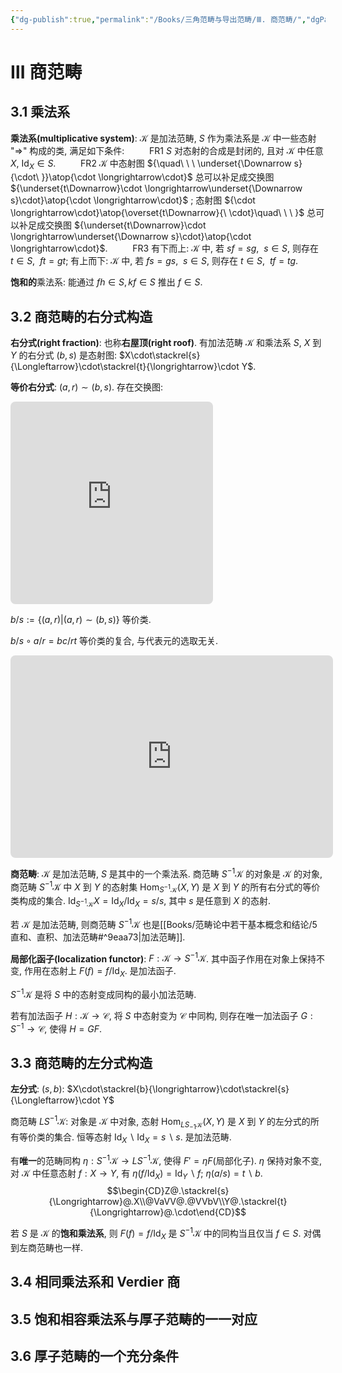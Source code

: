```yaml
---
{"dg-publish":true,"permalink":"/Books/三角范畴与导出范畴/Ⅲ. 商范畴/","dgPassFrontmatter":true,"created":"2024-07-23T13:31:58.989+08:00","updated":"2024-07-26T19:59:03.434+08:00"}
---
```


# Ⅲ 商范畴

## 3.1 乘法系

**乘法系(multiplicative system)**: $\mathcal{K}$ 是加法范畴, $S$ 作为乘法系是 $\mathcal{K}$ 中一些态射 "$\Rightarrow$" 构成的类, 满足如下条件:
$\qquad$ FR1 $S$ 对态射的合成是封闭的, 且对 $\mathcal{K}$ 中任意 $X$,  $\mathrm{Id}_X \in S$.
$\qquad$ FR2 $\mathcal{K}$ 中态射图 ${\quad\ \ \ \underset{\Downarrow s}{\cdot\ }}\atop{\cdot \longrightarrow\cdot}$ 总可以补足成交换图 ${\underset{t\Downarrow}\cdot \longrightarrow\underset{\Downarrow s}\cdot}\atop{\cdot \longrightarrow\cdot}$ ; 态射图 ${\cdot \longrightarrow\cdot}\atop{\overset{t\Downarrow}{\ \cdot}\quad\ \ \ }$ 总可以补足成交换图 ${\underset{t\Downarrow}\cdot \longrightarrow\underset{\Downarrow s}\cdot}\atop{\cdot \longrightarrow\cdot}$.
$\qquad$ FR3 有下而上: $\mathcal{K}$ 中, 若 $sf=sg,\ \ s\in S$, 则存在 $t \in S,\ \ ft=gt$; 有上而下: $\mathcal{K}$ 中, 若 $fs=gs,\ \ s\in S$, 则存在 $t \in S,\ \ tf=tg$.

**饱和的**乘法系: 能通过 $fh \in S, kf \in S$ 推出 $f \in S$.

## 3.2 商范畴的右分式构造

**右分式(right fraction)**: 也称**右屋顶(right roof)**. 有加法范畴 $\mathcal{K}$ 和乘法系 $S$, $X$ 到 $Y$ 的右分式 $(b,s)$ 是态射图: $X\cdot\stackrel{s}{\Longleftarrow}\cdot\stackrel{t}{\longrightarrow}\cdot Y$.

**等价右分式**: $(a,r)\sim(b,s)$. 存在交换图:
<iframe class="quiver-embed" src="https://q.uiver.app/#q=WzAsNSxbMSwxLCJcXGNkb3QiXSxbMiwxLCJcXGNkb3QgWSJdLFswLDEsIlhcXGNkb3QiXSxbMSwwLCJcXGNkb3QiXSxbMSwyLCJcXGNkb3QiXSxbMCwxLCJ1JyJdLFswLDIsInUiLDIseyJsZXZlbCI6Mn1dLFswLDQsImgiXSxbMywyLCJyIiwyLHsibGV2ZWwiOjJ9XSxbNCwyLCJzIiwwLHsibGV2ZWwiOjJ9XSxbNCwxLCJiIiwyXSxbMywxLCJhIl0sWzAsMywiaSIsMl1d&embed" width="324" height="324" style="border-radius: 8px; border: none;"></iframe>

$b/s:=\{ (a,r)|(a,r)\sim(b,s) \}$ 等价类.

$b/s\circ a/r=bc/rt$ 等价类的复合, 与代表元的选取无关.
<iframe class="quiver-embed" src="https://q.uiver.app/#q=WzAsNixbMiwwLCJcXGNkb3QiXSxbMSwxLCJcXGNkb3QiXSxbMCwyLCJYXFxjZG90Il0sWzIsMiwiWVxcY2RvdCJdLFs0LDIsIlxcY2RvdCBaIl0sWzMsMSwiXFxjZG90Il0sWzAsMSwidCIsMix7ImxldmVsIjoyfV0sWzEsMiwiciIsMix7ImxldmVsIjoyfV0sWzAsNSwiYyJdLFs1LDQsImIiXSxbMSwzLCJhIl0sWzUsMywicyIsMix7ImxldmVsIjoyfV1d&embed" width="516" height="324" style="border-radius: 8px; border: none;"></iframe>

**商范畴**: $\mathcal{K}$ 是加法范畴, $S$ 是其中的一个乘法系. 商范畴 $S^{-1}\mathcal{K}$ 的对象是 $\mathcal{K}$ 的对象, 商范畴 $S^{-1}\mathcal{K}$ 中 $X$ 到 $Y$ 的态射集 $\mathrm{Hom}_{S^{-1}\mathcal{K}}(X,Y)$ 是 $X$ 到 $Y$ 的所有右分式的等价类构成的集合. $\mathrm{Id}_{S^{-1}\mathcal{K}}X=\mathrm{Id}_X/\mathrm{Id}_X=s/s$, 其中 $s$ 是任意到 $X$ 的态射. 

若 $\mathcal{K}$ 是加法范畴, 则商范畴 $S^{-1}\mathcal{K}$ 也是[[Books/范畴论中若干基本概念和结论/5 直和、直积、加法范畴#^9eaa73\|加法范畴]].

**局部化函子(localization functor)**: $F:\mathcal{K}\rightarrow S^{-1}\mathcal{K}$. 其中函子作用在对象上保持不变, 作用在态射上 $F(f)=f/\mathrm{Id}_X$. 是加法函子.

 $S^{-1}\mathcal{K}$ 是将 $S$ 中的态射变成同构的最小加法范畴.

若有加法函子 $H:\mathcal{K}\rightarrow \mathcal{C}$, 将 $S$ 中态射变为 $\mathcal{C}$ 中同构, 则存在唯一加法函子 $G:S^{-1}\rightarrow \mathcal{C}$, 使得 $H=GF$.

## 3.3 商范畴的左分式构造

**左分式**: $(s,b)$:  $X\cdot\stackrel{b}{\longrightarrow}\cdot\stackrel{s}{\Longleftarrow}\cdot Y$ 

商范畴 $LS^{-1}\mathcal{K}$: 对象是 $\mathcal{K}$ 中对象, 态射 $\mathrm{Hom}_{LS_{-1}\mathcal{K}}(X,Y)$ 是 $X$ 到 $Y$ 的左分式的所有等价类的集合. 恒等态射 $\mathrm{Id}_X \backslash \mathrm{Id}_X=s \backslash s$. 是加法范畴.

有**唯一**的范畴同构 $\eta:S^{-1}\mathcal{K}\rightarrow LS^{-1}\mathcal{K}$, 使得 $F'=\eta F$(局部化子). $\eta$ 保持对象不变, 对 $\mathcal{K}$ 中任意态射 $f:X\rightarrow Y$, 有 $\eta(f/\mathrm{Id}_X)=\mathrm{Id}_Y\backslash f$; $\eta(a/s)=t\backslash b$.
$$\begin{CD}Z@.\stackrel{s}{\Longrightarrow}@.X\\@VaVV@.@VVbV\\Y@.\stackrel{t}{\Longrightarrow}@.\cdot\end{CD}$$

若 $S$ 是 $\mathcal{K}$ 的**饱和乘法系**, 则 $F(f)=f/\mathrm{Id}_X$ 是 $S^{-1}\mathcal{K}$ 中的同构当且仅当 $f\in S$. 对偶到左商范畴也一样.

## 3.4 相同乘法系和 Verdier 商

## 3.5 饱和相容乘法系与厚子范畴的一一对应

## 3.6 厚子范畴的一个充分条件